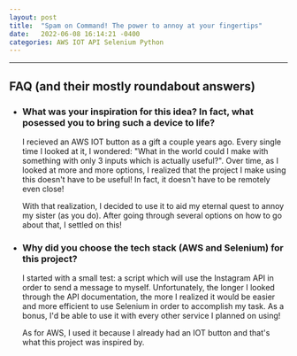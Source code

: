 ```yaml
---
layout: post
title:  "Spam on Command! The power to annoy at your fingertips"
date:   2022-06-08 16:14:21 -0400
categories: AWS IOT API Selenium Python
---
```


___
## FAQ (and their mostly roundabout answers)
- ### What was your inspiration for this idea? In fact, what posessed you to bring such a device to life?
  I recieved an AWS IOT button as a gift a couple years ago. Every single time I looked at it, I wondered: "What in the world could I make with something with only 3 inputs which is actually useful?". Over time, as I looked at more and more options, I realized that the project I make using this doesn't have to be useful! In fact, it doesn't have to be remotely even close! 

  With that realization, I decided to use it to aid my eternal quest to annoy my sister (as you do). After going through several options on how to go about that, I settled on this!
- ### Why did you choose the tech stack (AWS and Selenium) for this project?
  I started with a small test: a script which will use the Instagram API in order to send a message to myself. Unfortunately, the longer I looked through the API documentation, the more I realized it would be easier and more efficient to use Selenium in order to accomplish my task. As a bonus, I'd be able to use it with every other service I planned on using!

  As for AWS, I used it because I already had an IOT button and that's what this project was inspired by.
  